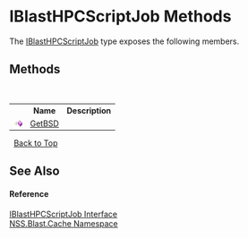 # IBlastHPCScriptJob Methods
 

The <a href="359d6993-6fe5-a15e-90cf-96fdef09bc5d">IBlastHPCScriptJob</a> type exposes the following members.


## Methods
&nbsp;<table><tr><th></th><th>Name</th><th>Description</th></tr><tr><td>![Public method](media/pubmethod.gif "Public method")</td><td><a href="794534c6-9dea-f77e-6ac5-4367c3764214">GetBSD</a></td><td /></tr></table>&nbsp;
<a href="#iblasthpcscriptjob-methods">Back to Top</a>

## See Also


#### Reference
<a href="359d6993-6fe5-a15e-90cf-96fdef09bc5d">IBlastHPCScriptJob Interface</a><br /><a href="c89bfa9f-1a8e-fe7f-fb9a-a879eaf72b15">NSS.Blast.Cache Namespace</a><br />